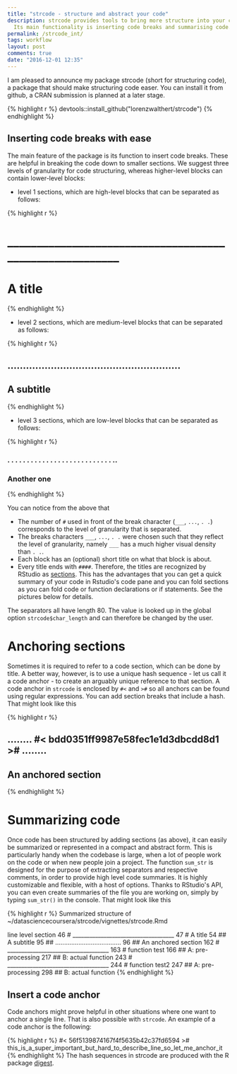 ```yaml
---
title: "strcode - structure and abstract your code"
description: strcode provides tools to bring more structure into your code. 
  Its main functionality is inserting code breaks and summarising code.
permalink: /strcode_int/
tags: workflow
layout: post
comments: true
date: "2016-12-01 12:35"
---
```



I am pleased to announce my package strcode (short for structuring code), a package that should make structuring code easer. You can install it from github, a CRAN submission is planned at a later stage.

{% highlight r %}
devtools::install_github("lorenzwalthert/strcode")
{% endhighlight %}


## Inserting code breaks with ease
The main feature of the package is its function to insert code breaks. These are helpful in breaking the code down to smaller sections. We suggest three levels of granularity for code structuring, whereas higher-level blocks can contain lower-level blocks:

- level 1 sections, which are high-level blocks that can be separated as follows:

{% highlight r %}
#   ________________________________________________________
#   A title                                             ####
{% endhighlight %}

- level 2 sections, which are medium-level blocks that can be separated as follows:

{% highlight r %}
##  ........................................................
##  A subtitle                                          ####
{% endhighlight %}


- level 3 sections, which are low-level blocks that can be separated as follows:

{% highlight r %}
### . . . . . . . . . . . . . . . . . . . . . . . . . . . ..
### Another one                                         ####
{% endhighlight %}


You can notice from the above that

* The number of `#` used in front of the break character (`___`, `...`, `. .`) corresponds to the level of granularity that is separated.
* The breaks characters `___`, `...`, `. .` were chosen such that they reflect the level of granularity, namely `___` has a much higher visual density than `. .`. 
* Each block has an (optional) short title on what that block is about.
* Every title ends with `####`. Therefore, the titles are recognized by RStudio as [sections](https://support.rstudio.com/hc/en-us/articles/200484568-Code-Folding-and-Sections). This has the advantages that you can get a quick summary of your code in Rstudio's code pane and you can fold sections as you can fold code or function declarations or if statements. See the pictures below for details.


The separators all have length 80. The value is looked up in the global option `strcode$char_length` and can therefore be changed by the user.

# Anchoring sections
Sometimes it is required to refer to a code section, which can be done by title. A better way, however, is to use a unique hash sequence - let us call it a code anchor - to create an arguably unique reference to that section. A code anchor in `strcode` is enclosed by `#<` and `>#` so all anchors can be found using regular expressions. You can add section breaks that include a hash. That might look like this

{% highlight r %}
##  ........ #< bdd0351ff9987e58fec1e1d3dbcdd8d1 ># ........
##  An anchored section                                 ####
{% endhighlight %}


# Summarizing code
Once code has been structured by adding sections (as above), it can easily be summarized or represented in a compact and abstract form. This is particularly handy when the codebase is large, when a lot of people work on the code or when new people join a project. The function `sum_str` is designed for the purpose of extracting separators and respective comments, in order to provide high level code summaries. It is highly customizable and flexible, with a host of options. Thanks to RStudio's API, you can even create summaries of the file you are working on, simply by typing `sum_str()` in the console.
That might look like this

{% highlight r %}
Summarized structure of ~/datasciencecoursera/strcode/vignettes/strcode.Rmd

line  level section
46	#   ____________________________________
47	#   A title
54	##  A subtitle
95	## .....................................
96	##  An anchored section
162	#   ____________________________________
163	#   function test
166	##  A: pre-processing
217	##  B: actual function
243	#   ____________________________________
244	#   function test2
247	##  A: pre-processing
298	##  B: actual function
{% endhighlight %}



## Insert a code anchor
Code anchors might prove helpful in other situations where one want to anchor a single line. That is also possible with `strcode`. An example of a code anchor is the following:


{% highlight r %}
#< 56f5139874167f4f5635b42c37fd6594 >#
this_is_a_super_important_but_hard_to_describe_line_so_let_me_anchor_it
{% endhighlight %}
The hash sequences in strcode are produced with the R package 
[digest](https://github.com/eddelbuettel/digest).
